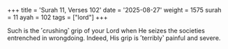 +++
title = 'Surah 11, Verses 102'
date = '2025-08-27'
weight = 1575
surah = 11
ayah = 102
tags = ["lord"]
+++

Such is the ˹crushing˺ grip of your Lord when He seizes the societies entrenched in wrongdoing. Indeed, His grip is ˹terribly˺ painful and severe.